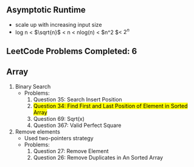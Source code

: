 ## Asymptotic Runtime
- scale up with increasing input size
- log n < $\sqrt{n}$ < n < nlog(n) < $n^2 $< $2^n$

## LeetCode Problems Completed: 6

## Array

1. Binary Search 
	- Problems:
		1. Question 35: Search Insert Position
		2. <mark>Question 34: Find First and Last Position of Element in Sorted Array</mark>
		3. Question 69: Sqrt(x) 
		4. Question 367: Valid Perfect Square
2. Remove elements
	- Used two-pointers strategy
	- Problems:
		1. Question 27: Remove Element
		2. Question 26: Remove Duplicates in An Sorted Array
		
		
